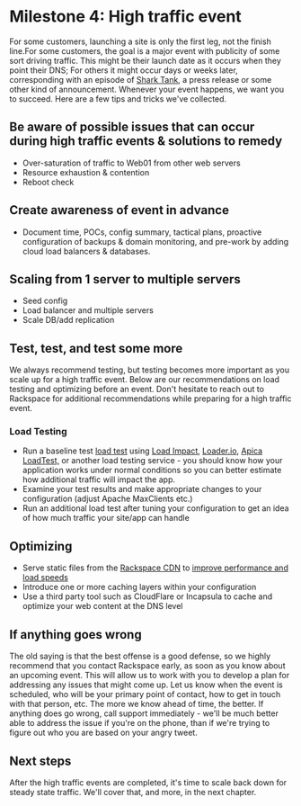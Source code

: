 

# Milestone 4:  High traffic event

For some customers, launching a site is only the first leg, not the finish line.For some customers, the goal is a major event with publicity of some sort driving traffic. This might be their launch date as it occurs when they point their DNS; For others it might occur days or weeks later, corresponding with an episode of [Shark Tank](http://www.rackspace.com/content/2015/04/20/surviving-the-shark-tank-effect-solving-for-high-traffic-events/), a press release or some other kind of announcement. Whenever your event happens, we want you to succeed. Here are a few tips and tricks we've collected.

<!-- Need to mention the 10x SLA -->

## Be aware of possible issues that can occur during high traffic events & solutions to remedy

* Over-saturation of traffic to Web01 from other web servers
* Resource exhaustion & contention
* Reboot check

## Create awareness of event in advance

* Document time, POCs, config summary, tactical plans, proactive configuration of backups & domain monitoring, and pre-work by adding cloud load balancers & databases.

## Scaling from 1 server to multiple servers

* Seed config
* Load balancer and multiple servers
* Scale DB/add replication

## Test, test, and test some more

We always recommend testing, but testing becomes more important as you scale up for a high traffic event. Below are our recommendations on load testing and optimizing before an event. Don't hesitate to reach out to Rackspace for additional recommendations while preparing for a high traffic event.

### Load Testing

* Run a baseline test [load test](http://www.rackspace.com/blog/load-testing-your-site-with-load-impact-google-hangout-recap/) using [Load Impact](https://loadimpact.com/), [Loader.io](http://loader.io/), [Apica LoadTest,](https://www.apicasystem.com/) or another load testing service - you should know how your application works under normal conditions so you can better estimate how additional traffic will impact the app.
* Examine your test results and make appropriate changes to your configuration (adjust Apache MaxClients etc.)
* Run an additional load test after tuning your configuration to get an idea of how much traffic your site/app can handle

## Optimizing

* Serve static files from the [Rackspace CDN](http://www.rackspace.com/cloud/cdn-content-delivery-network) to [improve performance and load speeds](https://youtu.be/XVH7uVHBiE8)
* Introduce one or more caching layers within your configuration
* Use a third party tool such as CloudFlare or Incapsula to cache and optimize your web content at the DNS level

## If anything goes wrong

The old saying is that the best offense is a good defense, so we highly recommend that you contact Rackspace early, as soon as you know about an upcoming event. This will allow us to work with you to develop a plan for addressing any issues that might come up. Let us know when the event is scheduled, who will be your primary point of contact, how to get in touch with that person, etc. The more we know ahead of time, the better. If anything does go wrong, call support immediately - we'll be much better able to address the issue if you're on the phone, than if we're trying to figure out who you are based on your angry tweet.

## Next steps

After the high traffic events are completed, it's time to scale back down for steady state traffic. We'll cover that, and more, in the next chapter.
